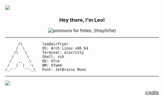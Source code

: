 <img src="https://i.imgur.com/IMjwInQ.png" />

<h3 align="center">Hey there, I'm Leo!</p></h3>


<div align="center">

<img alt="pronouns for fmleo, (they/it/he)" src="https://img.shields.io/badge/they/it/he-000000?style=for-the-badge&logoColor=white" />

</div>

---

```              
      /\         leo@airfryer
     /  \        OS: Arch Linux x86_64 
    /\   \       Terminal: alacritty
   /      \      Shell: zsh 
  /   ,,   \     DE: Xfce
 /   |  |  -\    WM: Xfwm4
/_-''    ''-_\   Font: JetBrains Mono   
```


---

<img src="https://i.imgur.com/ztDFlBy.gif" />
<p align="right">
  <a href="https://iced-bee.tumblr.com/post/188062782002/hey-space-cadet">credits</a>
</p>
